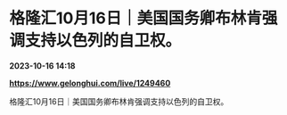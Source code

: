 # 格隆汇10月16日｜美国国务卿布林肯强调支持以色列的自卫权。

**2023-10-16 14:18**

**https://www.gelonghui.com/live/1249460**

格隆汇10月16日｜美国国务卿布林肯强调支持以色列的自卫权。
